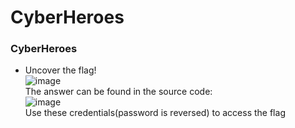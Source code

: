 # CyberHeroes

### CyberHeroes
- Uncover the flag! <br />
![image](https://github.com/user-attachments/assets/3930749f-ba19-48e8-b02b-8f6480f642d9)<br />
The answer can be found in the source code: <br />
![image](https://github.com/user-attachments/assets/882df9c4-4db3-4efe-b3e3-8dd414e07bdb)<br />
Use these credentials(password is reversed) to access the flag



